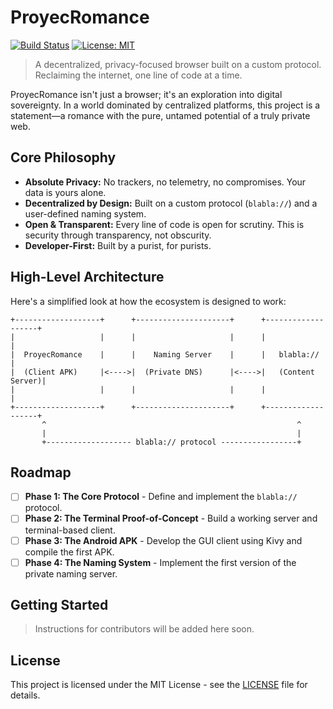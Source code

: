 # ProyecRomance

[![Build Status](https://img.shields.io/badge/build-passing-brightgreen)](https://github.com/NamaLo/ProyecRomance)
[![License: MIT](https://img.shields.io/badge/License-MIT-yellow.svg)](https://opensource.org/licenses/MIT)

> A decentralized, privacy-focused browser built on a custom protocol. Reclaiming the internet, one line of code at a time.

ProyecRomance isn't just a browser; it's an exploration into digital sovereignty. In a world dominated by centralized platforms, this project is a statement—a romance with the pure, untamed potential of a truly private web.

## Core Philosophy

- **Absolute Privacy:** No trackers, no telemetry, no compromises. Your data is yours alone.
- **Decentralized by Design:** Built on a custom protocol (`blabla://`) and a user-defined naming system.
- **Open & Transparent:** Every line of code is open for scrutiny. This is security through transparency, not obscurity.
- **Developer-First:** Built by a purist, for purists.

## High-Level Architecture

Here's a simplified look at how the ecosystem is designed to work:

```
+-------------------+      +---------------------+      +-------------------+
|                   |      |                     |      |                   |
|  ProyecRomance    |      |    Naming Server    |      |   blabla://       |
|  (Client APK)     |<---->|  (Private DNS)      |<---->|   (Content Server)|
|                   |      |                     |      |                   |
+-------------------+      +---------------------+      +-------------------+
       ^                                                        ^
       |                                                        |
       +------------------- blabla:// protocol -----------------+
```

## Roadmap

- [ ] **Phase 1: The Core Protocol** - Define and implement the `blabla://` protocol.
- [ ] **Phase 2: The Terminal Proof-of-Concept** - Build a working server and terminal-based client.
- [ ] **Phase 3: The Android APK** - Develop the GUI client using Kivy and compile the first APK.
- [ ] **Phase 4: The Naming System** - Implement the first version of the private naming server.

## Getting Started

> Instructions for contributors will be added here soon.

## License

This project is licensed under the MIT License - see the [LICENSE](LICENSE) file for details.
